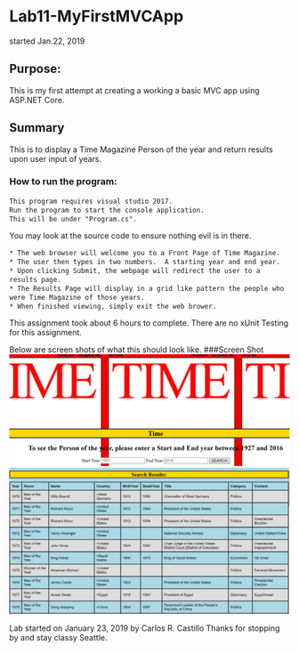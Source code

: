# Lab11-MyFirstMVCApp
started Jan.22, 2019

## Purpose:
This is my first attempt at creating a working a basic MVC app using ASP.NET Core.

## Summary
This is to display a Time Magazine Person of the year and return results upon user input of years.

### How to run the program:
```
This program requires visual studio 2017.
Run the program to start the console application.
This will be under "Program.cs".
```

You may look at the source code to ensure nothing evil is in there.
```
* The web browser will welcome you to a Front Page of Time Magazine.
* The user then types in two numbers.  A starting year and end year.
* Upon clicking Submit, the webpage will redirect the user to a results page.
* The Results Page will display in a grid like pattern the people who were Time Magazine of those years.
* When finished viewing, simply exit the web brower.
```

This assignment took about 6 hours to complete.  There are no xUnit Testing for this assignment.

Below are screen shots of what this should look like.
###Screen Shot 
![](assets/Front.PNG?raw=true)
![](assets/Results.PNG?raw=true)

Lab started on January 23, 2019 by Carlos R. Castillo
Thanks for stopping by and stay classy Seattle.
